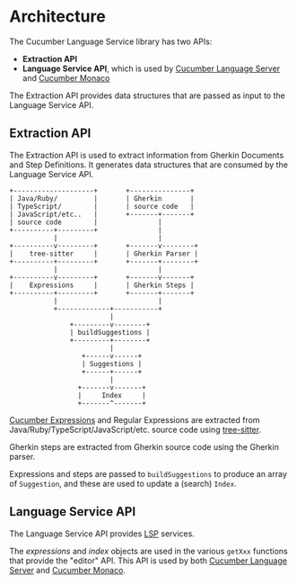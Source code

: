 # Architecture

The Cucumber Language Service library has two APIs:

- **Extraction API**
- **Language Service API**, which is used by [Cucumber Language Server](https://github.com/cucumber/language-server/#readme)
  and [Cucumber Monaco](https://github.com/cucumber/monaco/#readme)

The Extraction API provides data structures that are passed as input to the Language Service API.

## Extraction API

The Extraction API is used to extract information from Gherkin Documents and Step Definitions. It generates data structures
that are consumed by the Language Service API.

```
+--------------------+       +---------------+
| Java/Ruby/         |       | Gherkin       |
| TypeScript/        |       | source code   |
| JavaScript/etc..   |       +-------+-------+
| source code        |               |
+----------+---------+               |
           |                         |
+----------v---------+       +-------v--------+
|    tree-sitter     |       | Gherkin Parser |
+----------+---------+       +-------+--------+
           |                         |
+----------v---------+       +-------v-------+
|    Expressions     |       | Gherkin Steps |
+----------+---------+       +-------+-------+
           |                         |
           +-------------+-----------+
                         |
               +---------v--------+
               | buildSuggestions |
               +---------+--------+
                         |
                  +------v------+
                  | Suggestions |
                  +------+------+
                         |
                 +-------v-------+
                 |     Index     |
                 +-------^-------+
```

[Cucumber Expressions](https://github.com/cucumber/cucumber-expressions/#readme) and Regular Expressions are extracted
from Java/Ruby/TypeScript/JavaScript/etc. source code using [tree-sitter](https://tree-sitter.github.io/tree-sitter/).

Gherkin steps are extracted from Gherkin source code using the Gherkin parser.

Expressions and steps are passed to `buildSuggestions` to produce an array of `Suggestion`, and these are used to update
a (search) `Index`.

## Language Service API

The Language Service API provides [LSP](https://microsoft.github.io/language-server-protocol/) services.

The _expressions_ and _index_ objects are used in the various `getXxx` functions that provide the
"editor" API. This API is used by both [Cucumber Language Server](https://github.com/cucumber/language-server/#readme)
and [Cucumber Monaco](https://github.com/cucumber/monaco/#readme).
